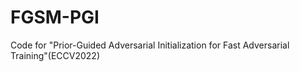 # FGSM-PGI
Code for "Prior-Guided Adversarial Initialization for Fast Adversarial Training"(ECCV2022)
